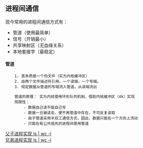 ## 进程间通信

现今常用的进程间通信方式有：  

- 管道（使用最简单）
- 信号（开销最小）
- 共享映射区（无血缘关系）
- 本地套接字（最稳定） 


#### 管道

```
    1. 其本质是一个伪文件（实为内核缓冲区）
    2. 由两个文件描述符引用，一个读端，一个写端。
    3. 规定数据从管道的写端流入管道，从读端流出

    管道的原理： 实为内核使用环形队列机制，借助内核缓冲区（4k）实现
    局限性：
        - 数据自己读不能自己写
        - 数据一旦被读走，便不再管道中存在，不可反复读取
        - 由于管道采用半双工通信方式，因此，数据只能在一个方向上流动
        - 只能在有公共祖先的进程间使用管道
```

[父子进程实现 ls | wc -l](./pipe_ls_wc.c)  
[兄弟进程实现 ls | wc -l](./pipe2_ls_wc.c)  
